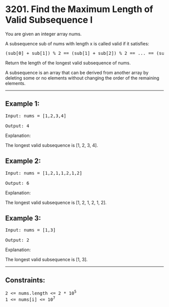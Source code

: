 # 3201. Find the Maximum Length of Valid Subsequence I

You are given an integer array nums.

A subsequence sub of nums with length x is called valid if it satisfies:

<pre>(sub[0] + sub[1]) % 2 == (sub[1] + sub[2]) % 2 == ... == (sub[x - 2] + sub[x - 1]) % 2.</pre>
Return the length of the longest valid subsequence of nums.

A subsequence is an array that can be derived from another array by deleting some or no elements without changing the order of the remaining elements.

---

## Example 1:
<pre>
Input: nums = [1,2,3,4]

Output: 4
</pre>
Explanation:

The longest valid subsequence is [1, 2, 3, 4].

## Example 2:
<pre>
Input: nums = [1,2,1,1,2,1,2]

Output: 6
</pre>
Explanation:

The longest valid subsequence is [1, 2, 1, 2, 1, 2].

## Example 3:
<pre>
Input: nums = [1,3]

Output: 2
</pre>
Explanation:

The longest valid subsequence is [1, 3].

---

## Constraints:
<pre>
2 <= nums.length <= 2 * 10<sup>5</sup>
1 <= nums[i] <= 10<sup>7</sup>
</pre>